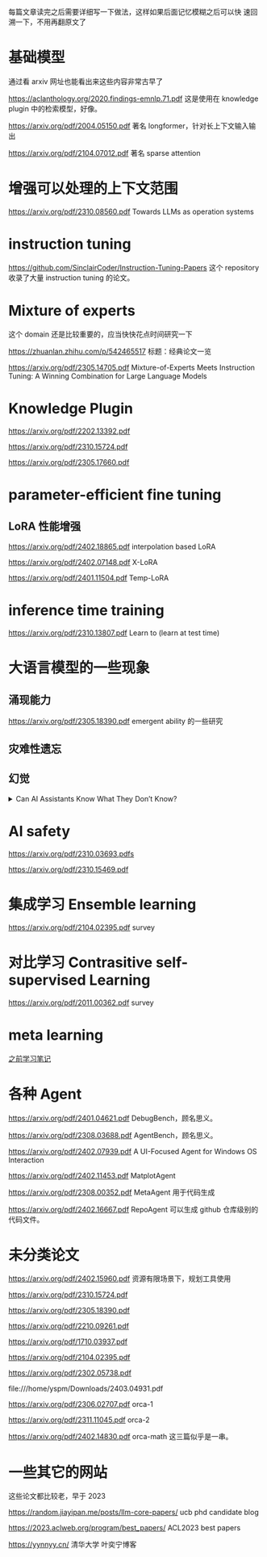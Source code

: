每篇文章读完之后需要详细写一下做法，这样如果后面记忆模糊之后可以快 速回溯一下，不用再翻原文了



# 基础模型

通过看 arxiv 网址也能看出来这些内容非常古早了

https://aclanthology.org/2020.findings-emnlp.71.pdf 这是使用在 knowledge plugin 中的检索模型，好像。

https://arxiv.org/pdf/2004.05150.pdf 著名 longformer，针对长上下文输入输出

https://arxiv.org/pdf/2104.07012.pdf 著名 sparse attention

# 增强可以处理的上下文范围


https://arxiv.org/pdf/2310.08560.pdf Towards LLMs as operation systems

# instruction tuning

https://github.com/SinclairCoder/Instruction-Tuning-Papers 这个 repository 收录了大量 instruction tuning 的论文。

# Mixture of experts 

这个 domain 还是比较重要的，应当快快花点时间研究一下

https://zhuanlan.zhihu.com/p/542465517 标题：经典论文一览

https://arxiv.org/pdf/2305.14705.pdf Mixture-of-Experts Meets Instruction Tuning: A Winning Combination for Large Language Models

# Knowledge Plugin

https://arxiv.org/pdf/2202.13392.pdf

https://arxiv.org/pdf/2310.15724.pdf

https://arxiv.org/pdf/2305.17660.pdf


# parameter-efficient fine tuning

## LoRA 性能增强

https://arxiv.org/pdf/2402.18865.pdf interpolation based LoRA

https://arxiv.org/pdf/2402.07148.pdf X-LoRA

https://arxiv.org/pdf/2401.11504.pdf Temp-LoRA


# inference time training

https://arxiv.org/pdf/2310.13807.pdf Learn to (learn at test time)


# 大语言模型的一些现象

## 涌现能力

https://arxiv.org/pdf/2305.18390.pdf emergent ability 的一些研究

## 灾难性遗忘

## 幻觉

<details>
<summary>Can AI Assistants Know What They Don’t Know?</summary>

https://arxiv.org/pdf/2401.13275.pdf


</details>


# AI safety 

https://arxiv.org/pdf/2310.03693.pdfs

https://arxiv.org/pdf/2310.15469.pdf

# 集成学习 Ensemble learning

https://arxiv.org/pdf/2104.02395.pdf survey

# 对比学习 Contrasitive self-supervised Learning

https://arxiv.org/pdf/2011.00362.pdf survey


# meta learning

[之前学习笔记](https://www.cnblogs.com/yspm/p/17967874/MetaLearningNotes) 


# 各种 Agent

https://arxiv.org/pdf/2401.04621.pdf DebugBench，顾名思义。

https://arxiv.org/pdf/2308.03688.pdf AgentBench，顾名思义。

https://arxiv.org/pdf/2402.07939.pdf  A UI-Focused Agent for Windows OS Interaction

https://arxiv.org/pdf/2402.11453.pdf MatplotAgent

https://arxiv.org/pdf/2308.00352.pdf MetaAgent 用于代码生成

https://arxiv.org/pdf/2402.16667.pdf RepoAgent 可以生成 github 仓库级别的代码文件。

# 未分类论文

https://arxiv.org/pdf/2402.15960.pdf 资源有限场景下，规划工具使用

https://arxiv.org/pdf/2310.15724.pdf

https://arxiv.org/pdf/2305.18390.pdf

https://arxiv.org/pdf/2210.09261.pdf

https://arxiv.org/pdf/1710.03937.pdf

https://arxiv.org/pdf/2104.02395.pdf

https://arxiv.org/pdf/2302.05738.pdf

file:///home/yspm/Downloads/2403.04931.pdf

https://arxiv.org/pdf/2306.02707.pdf orca-1

https://arxiv.org/pdf/2311.11045.pdf orca-2

https://arxiv.org/pdf/2402.14830.pdf orca-math 这三篇似乎是一串。

# 一些其它的网站

这些论文都比较老，早于 2023

https://random.jiayipan.me/posts/llm-core-papers/ ucb phd candidate blog
	
https://2023.aclweb.org/program/best_papers/ ACL2023 best papers

https://yynnyy.cn/ 清华大学 叶奕宁博客